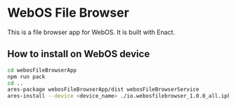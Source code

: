 # WebOS File Browser

This is a file browser app for WebOS. It is built with Enact.

## How to install on WebOS device

```bash
cd webosFileBrowserApp
npm run pack
cd ..
ares-package webosFileBrowserApp/dist webosFileBrowserService
ares-install --device <device_name> ./io.webosfilebrowser_1.0.0_all.ipk
```
